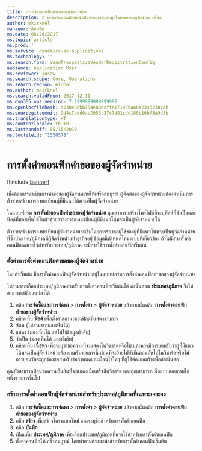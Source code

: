 ```yaml
---
title: การตั้งค่าคอนฟิกคำขอของผู้จัดจำหน่าย
description: หัวข้อนี้อธิบายถึงฟิลด์ที่จำเป็นต้องถูกเติมข้อมูลในคำขอของผู้จัดจำหน่ายใหม่
author: mkirknel
manager: AnnBe
ms.date: 06/20/2017
ms.topic: article
ms.prod: ''
ms.service: dynamics-ax-applications
ms.technology: ''
ms.search.form: VendProspectiveVendorRegistrationConfig
audience: Application User
ms.reviewer: josaw
ms.search.scope: Core, Operations
ms.search.region: Global
ms.author: mkirknel
ms.search.validFrom: 2017-12-31
ms.dyn365.ops.version: 7.2999999999999998
ms.openlocfilehash: d238e0dbb754e88dcffa171456aa0a2336238cab
ms.sourcegitcommit: 9d4c7edd0ae2053c37c7d81cdd180b16bf3a9d3b
ms.translationtype: HT
ms.contentlocale: th-TH
ms.lasthandoff: 05/15/2019
ms.locfileid: "1550578"
---
```

# <a name="vendor-request-configurations"></a>การตั้งค่าคอนฟิกคำขอของผู้จัดจำหน่าย
[!include [banner](../includes/banner.md)]

เมื่อต้องการดำเนินการคำขอของผู้จัดจำหน่ายให้เสร็จสมบูรณ์ ผู้ติดต่อของผู้จัดจำหน่ายต้องดำเนินการตัวช่วยสร้างการลงทะเบียนผู้ที่มีแนวโน้มจะเป็นผู้จัดจำหน่าย

ในแบบฟอร์ม **การตั้งค่าคอนฟิกคำขอของผู้จัดจำหน่าย** คุณสามารถสร้างโพรไฟล์ที่ระบุฟิลด์ที่จำเป็นและฟิลด์ที่มองเห็นได้ในตัวช่วยสร้างการลงทะเบียนผู้ที่มีแนวโน้มจะเป็นผู้จัดจำหน่ายได้

ตัวช่วยสร้างการลงทะเบียนผู้จัดจำหน่ายจะเริ่มโดยการร้องขอผู้ใช้ของผู้ที่มีแนวโน้มจะเป็นผู้จัดจำหน่ายที่ซึ่งประเทศ/ภูมิภาคที่ผู้จัดจำหน่ายทำธุรกิจอยู่ ข้อมูลนี้กำหนดโครงแบบที่เกี่ยวข้อง ถ้าไม่มีการตั้งค่าคอนฟิกเฉพาะไว้สำหรับประเทศ/ภูมิภาค จะมีการใช้การตั้งค่าคอนฟิกเริ่มต้น

### <a name="set-up-a-vendor-request-configuration"></a>ตั้งค่าการตั้งค่าคอนฟิกคำขอของผู้จัดจำหน่าย

โดยค่าเริ่มต้น มีการตั้งค่าคอนฟิกผู้จัดจำหน่ายอยู่ในแบบฟอร์มการตั้งค่าคอนฟิกคำขอของผู้จัดจำหน่าย

ไม่สามารถเลือกประเทศ/ภูมิภาคสำหรับการตั้งค่าคอนฟิกเริ่มต้นได้ ดังนั้นส่วน **ประเทศ/ภูมิภาค** จึงไม่สามารถเปลี่ยนแปลงได้

1. คลิก **การจัดซื้อและการจัดหา** > **การตั้งค่า** > **ผู้จัดจำหน่าย** แล้วจากนั้นคลิก **การตั้งค่าคอนฟิกคำขอของผู้จัดจำหน่าย**
2. คลิกแท็บ **ฟิลด์** เพื่อตั้งค่าสถานะของฟิลด์ที่แสดงรายการ
3. ซ่อน (ไม่สามารถมองเห็นได้)
4. แสดง (มองเห็นได้ แต่ไม่ใช่ข้อมูลบังคับ)
5. จำเป็น (มองเห็นได้ และบังคับ)
6. คลิกแท็บ **เนื้อหา** เพื่อระบุว่าข้อความที่จะแสดงในวิซาร์ดหรือไม่ และควรมีการยอมรับว่าผู้ที่มีแนวโน้มจะเป็นผู้จัดจำหน่ายต้องยอมรับรายการนี้ ก่อนที่จะย้ายไปยังขั้นตอนถัดไปในวิซาร์ดหรือไม่ การยอมรับจะถูกร้องขอสำหรับข้อกำหนดและเงื่อนไขใดๆ ที่ผู้ใช้ต้องยอมรับเพื่อดำเนินต่อ

คุณยังสามารถป้อนข้อความยืนยันที่จะแสดงเมื่อเสร็จสิ้นวิซาร์ด และคุณสามารถเพิ่มแบบสอบถามได้หนึ่งรายการขึ้นไป

### <a name="create-a-vendor-configuration-for-a-specific-countryregion"></a>สร้างการตั้งค่าคอนฟิกผู้จัดจำหน่ายสำหรับประเทศ/ภูมิภาคที่เฉพาะเจาะจง
1.  คลิก **การจัดซื้อและการจัดหา** > **การตั้งค่า** > **ผู้จัดจำหน่าย** แล้วจากนั้นคลิก **การตั้งค่าคอนฟิกคำขอของผู้จัดจำหน่าย**
2.  คลิก **สร้าง** เพื่อสร้างโครงแบบใหม่ และระบุชื่อสำหรับการตั้งค่าคอนฟิก
3.  คลิก **บันทึก**
4.  เปิดแท็บ **ประเทศ/ภูมิภาค** เพื่อเลือกประเทศ/ภูมิภาคที่ควรใช้สำหรับการตั้งค่าคอนฟิก
5.  ตั้งค่าคอนฟิกให้เสร็จสมบูรณ์ โดยทำตามคำแนะนำสำหรับการตั้งค่าคอนฟิกเริ่มต้น

